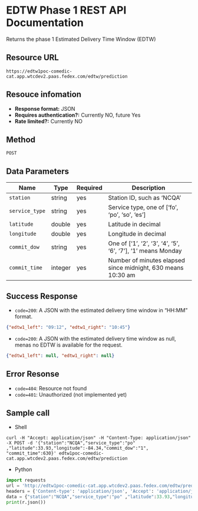# EDTW Phase 1 REST API Documentation
Returns the phase 1 Estimated Delivery Time Window (EDTW)

## Resource URL
```
https://edtw1poc-comedic-cat.app.wtcdev2.paas.fedex.com/edtw/prediction
```
## Resouce infomation
* __Response format:__ JSON
* __Requires authentication?:__ Currently NO, future Yes
* __Rate limited?:__ Currently NO

## Method
```
POST
```

## Data Parameters
Name | Type | Required | Description
----|----|----|----
`station` | string | yes | Station ID, such as ‘NCQA’
`service_type` | string | yes | Service type, one of [‘fo’, ‘po’, ‘so’, ‘es’] 
`latitude` | double | yes | Latitude in decimal
`longitude` | double | yes | Longitude in decimal
`commit_dow` | string | yes | One of [‘1’, ‘2’, ‘3’, ‘4’, ‘5’, ‘6’, ‘7’], ‘1’ means Monday
`commit_time` | integer | yes | Number of minutes elapsed since midnight, 630 means 10:30 am

## Success Response
* `code=200`: A JSON with the estimated delivery time window in “HH:MM” format.
```JSON
{"edtw1_left": "09:12", "edtw1_right": "10:45"}
```

* `code=200`: A JSON with the estimated delivery time window as null, menas no EDTW is available for the request.
```JSON
{"edtw1_left": null, "edtw1_right": null}
```
## Error Resonse
* `code=404`: Resource not found
* `code=401`: Unauthorized (not implemented yet)

## Sample call
* Shell
```
curl -H "Accept: application/json" -H "Content-Type: application/json" -X POST -d '{"station":"NCQA","service_type":"po" ,"latitude":33.93,"longitude":-84.34,"commit_dow":"1", "commit_time":630}' edtw1poc-comedic-cat.app.wtcdev2.paas.fedex.com/edtw/prediction
```

* Python
```Python
import requests
url = 'http://edtw1poc-comedic-cat.app.wtcdev2.paas.fedex.com/edtw/prediction'
headers = {'Content-type': 'application/json', 'Accept': 'application/json'}
data = {"station":"NCQA","service_type":"po" ,"latitude":33.93,"longitude":-84.34, "commit_dow":"1", "commit_time":630} = requests.post(url, json=data, headers=headers)
print(r.json())
```